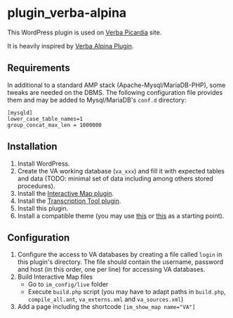 # plugin_verba-alpina

This WordPress plugin is used on [Verba Picardia](https://anr-appi.univ-lille.fr) site.

It is heavily inspired by [Verba Alpina Plugin](https://github.com/VerbaAlpina/Verba-Alpina-Plugin).

## Requirements

In additional to a standard AMP stack (Apache-Mysql/MariaDB-PHP), some tweaks are needed on the DBMS. The following
configuration file provides them and may be added to Mysql/MariaDB's `conf.d` directory:

    [mysqld]
    lower_case_table_names=1
    group_concat_max_len = 1000000

## Installation

1. Install WordPress.
2. Create the VA working database (`va_xxx`) and fill it with expected tables and data (TODO: minimal set of data including among others stored procedures).
3. Install the [Interactive Map plugin](https://github.com/VerbaAlpina/Interactive-Map_Plugin).
4. Install the [Transcription Tool plugin](https://github.com/VerbaAlpina/TranscriptionTool-Plugin).
5. Install this plugin.
6. Install a compatible theme (you may use [this](https://github.com/anr-appi/theme_verba-picardia) or [this](https://github.com/VerbaAlpina/Verba-Alpina-Theme) as a starting point).

## Configuration

1. Configure the access to VA databases by creating a file called `login` in this plugin's directory. The file
   should contain the username, password and host (in this order, one per line) for accessing VA databases.
2. Build Interactive Map files
     - Go to `im_config/live` folder
     - Execute `build.php` script (you may have to adapt paths in `build.php`, `compile_all.ant`, `va_externs.xml` and `va_sources.xml`)
3. Add a page including the shortcode `[im_show_map name="VA"]`
